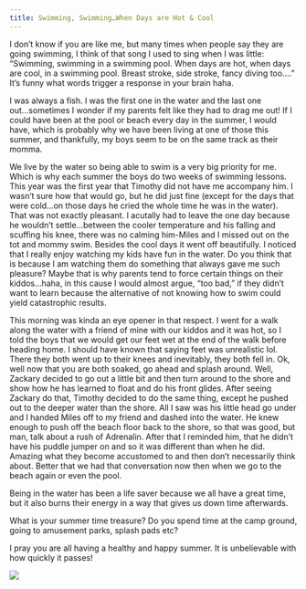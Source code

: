 ```yaml
---
title: Swimming, Swimming…When Days are Hot & Cool
---
```


I don’t know if you are like me, but many times when people say they are going swimming, I think of that song I used to sing when I was little: “Swimming, swimming in a swimming pool. When days are hot, when days are cool, in a swimming pool. Breast stroke, side stroke, fancy diving too....” It’s funny what words trigger a response in your brain haha.

I was always a fish. I was the first one in the water and the last one out...sometimes I wonder if my parents felt like they had to drag me out! If I could have been at the pool or beach every day in the summer, I would have, which is probably why we have been living at one of those this summer, and thankfully, my boys seem to be on the same track as their momma.

We live by the water so being able to swim is a very big priority for me. Which is why each summer the boys do two weeks of swimming lessons. This year was the first year that Timothy did not have me accompany him. I wasn’t sure how that would go, but he did just fine (except for the days that were cold...on those days he cried the whole time he was in the water). That was not exactly pleasant. I acutally had to leave the one day because he wouldn’t settle...between the cooler temperature and his falling and scuffing his knee, there was no calming him-Miles and I missed out on the tot and mommy swim. Besides the cool days it went off beautifully. I noticed that I really enjoy watching my kids have fun in the water. Do you think that is because I am watching them do something that always gave me such pleasure? Maybe that is why parents tend to force certain things on their kiddos...haha, in this cause I would almost argue, “too bad,” if they didn’t want to learn because the alternative of not knowing how to swim could yield catastrophic results.

This morning was kinda an eye opener in that respect. I went for a walk along the water with a friend of mine with our kiddos and it was hot, so I told the boys that we would get our feet wet at the end of the walk before heading home. I should have known that saying feet was unrealistic lol. There they both went up to their knees and inevitably, they both fell in. Ok, well now that you are both soaked, go ahead and splash around. Well, Zackary decided to go out a little bit and then turn around to the shore and show how he has learned to float and do his front glides. After seeing Zackary do that, Timothy decided to do the same thing, except he pushed out to the deeper water than the shore. All I saw was his little head go under and I handed Miles off to my friend and dashed into the water. He knew enough to push off the beach floor back to the shore, so that was good, but man, talk about a rush of Adrenalin. After that I reminded him, that he didn’t have his puddle jumper on and so it was different than when he did. Amazing what they become accustomed to and then don’t necessarily think about. Better that we had that conversation now then when we go to the beach again or even the pool.

Being in the water has been a life saver because we all have a great time, but it also burns their energy in a way that gives us down time afterwards.

What is your summer time treasure? Do you spend time at the camp ground, going to amusement parks, splash pads etc?

I pray you are all having a healthy and happy summer. It is unbelievable with how quickly it passes!

![](/images/summer-beach.jpg)
